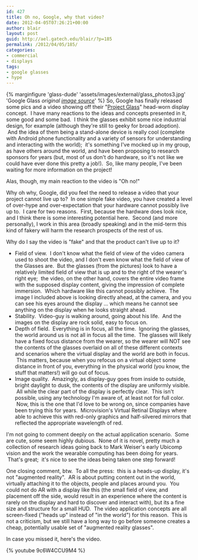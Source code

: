 ```yaml
---
id: 427
title: Oh no, Google, why that video?
date: 2012-04-05T07:26:21+00:00
author: blair
layout: post
guid: http://ael.gatech.edu/blair/?p=185
permalink: /2012/04/05/185/
categories:
- commercial
- displays
tags:
- google glasses
- hype
---
```


{% marginfigure 'glass-dude' 'assets/images/external/glass_photos3.jpg' 'Google Glass *original [image source](https://lh6.googleusercontent.com/-A6pD_FWmYxg/T3xUSvVz8LI/AAAAAAAAABk/qdfLOQRlrXE/s589/glass_photos3.jpg)*' %}
So, Google has finally released some pics and a video showing off their "[Project Glass](https://plus.google.com/111626127367496192147/posts)" head-worn display concept.  I have many reactions to the ideas and concepts presented in it, some good and some bad.  I think the glasses exhibit some nice industrial design, for example (although they're still to geeky for broad adoption).  And the idea of them being a stand-alone device is really cool (complete with Android phone functionality and a variety of sensors for understanding and interacting with the world);  it's something I've mocked up in my group, as have others around the world, and have been proposing to research sponsors for years (but, most of us don't do hardware, so it's not like we could have ever done this pretty a job!).  So, like many people, I've been waiting for more information on the project!

Alas, though, my main reaction to the video is "Oh no!"

<!-- more -->Why oh why, Google, did you feel the need to release a video that your project cannot live up to?  In one simple fake video, you have created a level of over-hype and over-expectation that your hardware cannot possibly live up to.  I care for two reasons.  First, because the hardware does look nice, and I think there is some interesting potential here.  Second (and more personally), I work in this area (broadly speaking) and in the mid-term this kind of fakery will harm the research prospects of the rest of us.

Why do I say the video is "fake" and that the product can't live up to it?	

* Field of view.  I don't know what the field of view of the video camera used to shoot the video, and I don't even know what the field of view of the Glasses are.  But the glasses (from the pictures) look to have a relatively limited field of view that is up and to the right of the wearer's right eye;  the video, on the other hand, covers the entire video frame with the supposed display content, giving the impression of complete immersion.  Which hardware like this cannot possibly achieve.  The image I included above is looking directly ahead, at the camera, and you can see his eyes around the display ... which means he cannot see anything on the display when he looks straight ahead.
* Stability.  Video-guy is walking around, going about his life.  And the images on the display are rock solid, easy to focus on.
* Depth of field.  Everything is in focus, all the time.  Ignoring the glasses, the world around us is not all in focus all the time.  The glasses will likely have a fixed focus distance from the wearer, so the wearer will NOT see the contents of the glasses overlaid on all of these different contexts and scenarios where the virtual display and the world are both in focus.  This matters, because when you refocus on a virtual object some distance in front of you, everything in the physical world (you know, the stuff that matters!) will go out of focus.
* Image quality.  Amazingly, as display-guy goes from inside to outside, bright daylight to dusk, the contents of the display are uniformly visible.  All while the clear part of the display is perfectly clear.  This isn't possible, using any technology I'm aware of, at least not for full color.  Now, this is the one that I'd love to be wrong on, since companies have been trying this for years.  Microvision's Virtual Retinal Displays where able to achieve this with red-only graphics and half-silvered mirrors that reflected the appropriate wavelength of red.

I'm not going to comment deeply on the actual application scenario.  Some are cute, some seem highly dubious.  None of it is novel, pretty much a collection of research ideas going back to Mark Weiser's early Ubicomp vision and the work the wearable computing has been doing for years.  That's great;  it's nice to see the ideas being taken one step forward!

One closing comment, btw.  To all the press:  this is a heads-up display, it's not "augmented reality".  AR is about putting content out in the world, virtually attaching it to the objects, people and places around you.  You could not do AR with a display like this (the small field of view, and placement off the side, would result in an experience where the content is rarely on the display and hard to discover and interact with), but its a fine size and structure for a small HUD.  The video application concepts are all screen-fixed ("heads up" instead of "in the world") for this reason.  This is not a criticism, but we still have a long way to go before someone creates a cheap, potentially usable set of "augmented reality glasses".

In case you missed it, here's the video.

{% youtube 9c6W4CCU9M4 %}
